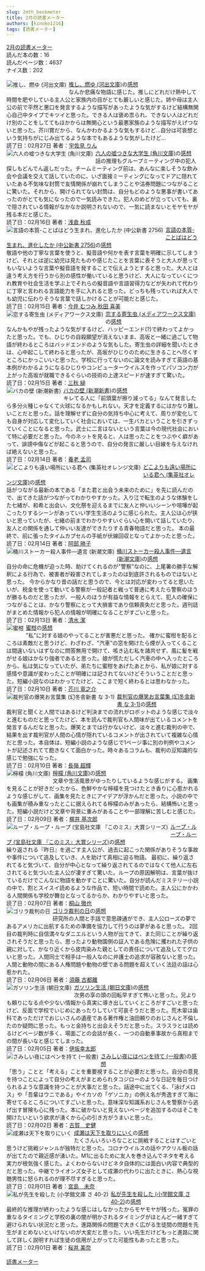 ```yaml
---
slug: 2mth_bookmeter
title: 2月の読書メーター
authors: [kinoko1216]
tags: [読書メーター]
---
```


<a href="https://bookmeter.com/users/1402914/summary/monthly/2024/2">2月の読書メーター</a><br />読んだ本の数：16<br />読んだページ数：4637<br />ナイス数：202<br /><br /><a href="https://bookmeter.com/books/21351303"><img alt="推し、燃ゆ (河出文庫)" align="left" style="margin: 0 5px 5px 0; border: 1px solid #dcdcdc;" src="https://m.media-amazon.com/images/I/51+AObpSW+L._SL75_.jpg" /></a><a href="https://bookmeter.com/books/21351303">推し、燃ゆ (河出文庫)</a>の<a href="https://bookmeter.com/reviews/119220660">感想</a><br />なんか悲痛な物語に感じた。推しにどれだけ熱中して時間を肥やしている主人公と家族内の目がとても厳しいと感じた。姉や母は主人公の前で平然と悪口を発言するような描写があったような気がするけど結構無関心自己中タイプでキツイと思った。できる人は褒め祟られ、できない人はどれだけ別のことをしててもほかからは無関心という最悪家族のような描写がえげつないと思った。芥川賞だから、なんかわかるような気もするけど…自分は可哀想という気持ちがにじみ出てるような本でもあるような気がしたけど…<br />読了日：02月27日 著者：<a href="https://bookmeter.com/search?keyword=%E5%AE%87%E4%BD%90%E8%A6%8B+%E3%82%8A%E3%82%93">宇佐見 りん</a><br clear="left" /><a href="https://bookmeter.com/books/21091110"><img alt="六人の嘘つきな大学生 (角川文庫)" align="left" style="margin: 0 5px 5px 0; border: 1px solid #dcdcdc;" src="https://m.media-amazon.com/images/I/515lXtoZBRL._SL75_.jpg" /></a><a href="https://bookmeter.com/books/21091110">六人の嘘つきな大学生 (角川文庫)</a>の<a href="https://bookmeter.com/reviews/118993416">感想</a><br />話の推理もグループミーティング中の犯人探しもどんでん返しだった。チームミーティング前は、あんなに楽しそうな飲み会や会議を交えて話していたのに、いざ面接ミーティングになってドアに隠れていたある不気味な封筒で友情関係が崩れてしまうことや沽券問題につながることに驚いた。それから、開けられてない封筒は、自分もどのような悪事が書いてあったのがとても気になったので一気読みできた。犯人のめどが立っていても、裏で隠されている情報がなかなか説明されないので、一気に読まないとモヤモヤが残る本だと感じた。<br />読了日：02月16日 著者：<a href="https://bookmeter.com/search?keyword=%E6%B5%85%E5%80%89+%E7%A7%8B%E6%88%90">浅倉 秋成</a><br clear="left" /><a href="https://bookmeter.com/books/21173542"><img alt="言語の本質-ことばはどう生まれ、進化したか (中公新書 2756)" align="left" style="margin: 0 5px 5px 0; border: 1px solid #dcdcdc;" src="https://m.media-amazon.com/images/I/41bcnFEhTIL._SL75_.jpg" /></a><a href="https://bookmeter.com/books/21173542">言語の本質-ことばはどう生まれ、進化したか (中公新書 2756)</a>の<a href="https://bookmeter.com/reviews/118975638">感想</a><br />敬語や他の丁寧な言葉を使うと、擬音語や何かを表す言葉を明確に示してしまうけど、それとは逆に幼児は見たものや感じたことを言葉に表そうと大人が思ってもいないような言葉や擬音語を発することで伝えようとすると思った。大人とは違う考え方を行うから別の感性が働いていると思うけど、大人になっていくにつれ教育や社会生活を学ぶ上でそれらの擬音語や言語習得力などが失われて代わりに丁寧と言われる言語能力を手に入れると思った。どっちも残っていれば大人でも幼児に伝わりそうな言葉で話しかけることが可能だと感じた。<br />読了日：02月15日 著者：<a href="https://bookmeter.com/search?keyword=%E4%BB%8A%E4%BA%95+%E3%82%80%E3%81%A4%E3%81%BF%2C%E7%A7%8B%E7%94%B0+%E5%96%9C%E7%BE%8E">今井 むつみ,秋田 喜美</a><br clear="left" /><a href="https://bookmeter.com/books/11129908"><img alt="恋する寄生虫 (メディアワークス文庫)" align="left" style="margin: 0 5px 5px 0; border: 1px solid #dcdcdc;" src="https://m.media-amazon.com/images/I/51v1wsrQyWL._SL75_.jpg" /></a><a href="https://bookmeter.com/books/11129908">恋する寄生虫 (メディアワークス文庫)</a>の<a href="https://bookmeter.com/reviews/118974041">感想</a><br />なんかもやが残ったような気がするけど、ハッピーエンド(?)で終わってよかったと思った。でも、ひじりの自殺願望が消えないまま、高坂と一緒に過ごして物語が終わるところはバッドエンドのような気もした。寄生虫の詳細を聞いたときは、心中起こして終わると思ったが、高坂がひじりのために生きることへ尽くすところにかっこいいと思った。学校に行ってないのに論文を読みすぎて英語の基本例がわかるようになるひじりやコンピューターウイルスを作ってパソコン力が上がった高坂が就職できるぐらいの技術の上達スピードが速すぎて驚いた。<br />読了日：02月15日 著者：<a href="https://bookmeter.com/search?keyword=%E4%B8%89%E7%A7%8B+%E7%B8%8B">三秋 縋</a><br clear="left" /><a href="https://bookmeter.com/books/564950"><img alt="バカの壁 (新潮新書)" align="left" style="margin: 0 5px 5px 0; border: 1px solid #dcdcdc;" src="https://m.media-amazon.com/images/I/41jkKzctj+L._SL75_.jpg" /></a><a href="https://bookmeter.com/books/564950">バカの壁 (新潮新書)</a>の<a href="https://bookmeter.com/reviews/118955440">感想</a><br />キレてる人に「前頭葉が擦り減ってる」なんて発言したら多分火種じゃなくて火球になるかもしれない。天才を定義するにはかなり難しいことだと思った。話を理解せずに自分の気持ち中心に考えて、周りが変化しても自身が対応して変化していく社会においては、一生バカということを引きずっていくことになると思った。武士に二言はないという言葉は今の現代社会において特に必要だと思った。今のネットを見ると、人は思ったことをつぶやく癖があって、誹謗中傷などが起こると思うので、自分の発言に厳しい目線を与えなければ絶えないと思った。<br />読了日：02月14日 著者：<a href="https://bookmeter.com/search?keyword=%E9%A4%8A%E8%80%81+%E5%AD%9F%E5%8F%B8">養老 孟司</a><br clear="left" /><a href="https://bookmeter.com/books/12338849"><img alt="どこよりも遠い場所にいる君へ (集英社オレンジ文庫)" align="left" style="margin: 0 5px 5px 0; border: 1px solid #dcdcdc;" src="https://m.media-amazon.com/images/I/51UqgE6SCBL._SL75_.jpg" /></a><a href="https://bookmeter.com/books/12338849">どこよりも遠い場所にいる君へ (集英社オレンジ文庫)</a>の<a href="https://bookmeter.com/reviews/118954293">感想</a><br />話がつながる最新の本である「また君と出会う未来のために」を先に読んだので、出てきた話がつながってわかりやすかった。入り江で転生のような体験をした七緒が、和希と出会い、文化祭を迎えるまでに友人と仲いいシーンや喧嘩が起こったりするシーンがあっていい学生生活のように感じられた。主人公は心が狭いと思っていたが、七緒の前までわかりやすいぐらい心を開いて話していたり、友人との関係を通して仲いい友達ができたりする青春物語だと思った。
本の最終で、前に張ったタイムカプセルの手紙が伏線回収となってよかったと思った。<br />読了日：02月14日 著者：<a href="https://bookmeter.com/search?keyword=%E9%98%BF%E9%83%A8+%E6%9A%81%E5%AD%90">阿部 暁子</a><br clear="left" /><a href="https://bookmeter.com/books/580472"><img alt="桶川ストーカー殺人事件―遺言 (新潮文庫)" align="left" style="margin: 0 5px 5px 0; border: 1px solid #dcdcdc;" src="https://m.media-amazon.com/images/I/515JE8Ri4WL._SL75_.jpg" /></a><a href="https://bookmeter.com/books/580472">桶川ストーカー殺人事件―遺言 (新潮文庫)</a>の<a href="https://bookmeter.com/reviews/118941194">感想</a><br />自分の命に危機が迫った時、助けてくれるのが&quot;警察&quot;なのに、上尾署の勝手な解釈による行為で、被害者が殺害されてしまったのは到底許されるものではないと思った。
今からかなり昔の話だと思うので、今とは対応が変わってると思いたいが、税金を使って動いてる警察が一般記者と戦って普通に考えたら警察のほうが勝るものだと思ったが、一般人のほうが有益な情報をとらえて、犯人の確保につながることは、かなり警察にとって大損害であり信頼喪失だと思った。週刊誌がまとめた情報から犯人の情報が明確になることがすごいと思った。<br />読了日：02月13日 著者：<a href="https://bookmeter.com/search?keyword=%E6%B8%85%E6%B0%B4+%E6%BD%94">清水 潔</a><br clear="left" /><a href="https://bookmeter.com/books/11194537"><img alt="蜜柑" align="left" style="margin: 0 5px 5px 0; border: 1px solid #dcdcdc;" src="https://img.bookmeter.com/book_image/SL75/154/1474725294596108.jpg" /></a><a href="https://bookmeter.com/books/11194537">蜜柑</a>の<a href="https://bookmeter.com/reviews/118858958">感想</a><br />&quot;私&quot;に対する娘のやってることが害悪だと思った。
確かに蜜柑を配るところは素敵だと思うけど、わざわざ、&quot;汽車&quot;の窓を開けたら煙が入ってくることは間違いないはずなのに問答無用で開けて、咳き込む私を諸共せず、風に髪を戦がせる娘はかなり強者であると思った。娘が慌ただしく汽車の中へ入ったところから、私は気になっていたが、弟たちに蜜柑をあげたあとから、私が娘に対する感情や意識が変わったことが明確には記されてないけどそういうことだと思った。短編小説なのはわかってたけど、ここまで短く終わるとは思わなかった。<br />読了日：02月10日 著者：<a href="https://bookmeter.com/search?keyword=%E8%8A%A5%E5%B7%9D+%E7%AB%9C%E4%B9%8B%E4%BB%8B">芥川 竜之介</a><br clear="left" /><a href="https://bookmeter.com/books/553473"><img alt="裁判官の爆笑お言葉集 (幻冬舎新書 な 3-1)" align="left" style="margin: 0 5px 5px 0; border: 1px solid #dcdcdc;" src="https://m.media-amazon.com/images/I/511wbCGf92L._SL75_.jpg" /></a><a href="https://bookmeter.com/books/553473">裁判官の爆笑お言葉集 (幻冬舎新書 な 3-1)</a>の<a href="https://bookmeter.com/reviews/118858771">感想</a><br />裁判官と聞くと人間ではあるけど判決までの流れがロボットのような感じで淡々と進むものだと思ってたけど、本を読んで裁判官も人間味が出ているコメントを発言するんだなと思った。爆笑とまでは行かないけど、淡々と進む裁判の中で、結果を出す裁判官が人間の心情が隠れているコメントが出されていて複雑な心情だと思った。本自体は、短編小説のような感じで1ページ事に別の判例やコメントが記述されてて飽きなくて面白かった。時々あるコラムも、裁判の豆知識的な感じで勉強になった。<br />読了日：02月10日 著者：<a href="https://bookmeter.com/search?keyword=%E9%95%B7%E5%B6%BA+%E8%B6%85%E8%BC%9D">長嶺 超輝</a><br clear="left" /><a href="https://bookmeter.com/books/6813834"><img alt="檸檬 (角川文庫)" align="left" style="margin: 0 5px 5px 0; border: 1px solid #dcdcdc;" src="https://m.media-amazon.com/images/I/41rag7uC0BL._SL75_.jpg" /></a><a href="https://bookmeter.com/books/6813834">檸檬 (角川文庫)</a>の<a href="https://bookmeter.com/reviews/118845783">感想</a><br />文章や生活風景がゆったりしているような感じがする。
画集を見ることが好きだったから、色鮮やかな檸檬を見つけたとき香りに心惹かれるような感じがして、画集を見たときにアイデアが浮かんだと思った。小説の中でも画集が積み重なったとこに据えられてる檸檬のみがあったら、結構怖いと思った。短編小説だけど文章や背景に重みがあることや一部理解に苦しむと感じた。<br />読了日：02月09日 著者：<a href="https://bookmeter.com/search?keyword=%E6%A2%B6%E4%BA%95+%E5%9F%BA%E6%AC%A1%E9%83%8E">梶井 基次郎</a><br clear="left" /><a href="https://bookmeter.com/books/15532156"><img alt="ループ・ループ・ループ (宝島社文庫 『このミス』大賞シリーズ)" align="left" style="margin: 0 5px 5px 0; border: 1px solid #dcdcdc;" src="https://m.media-amazon.com/images/I/51+ZH2TX0lL._SL75_.jpg" /></a><a href="https://bookmeter.com/books/15532156">ループ・ループ・ループ (宝島社文庫 『このミス』大賞シリーズ)</a>の<a href="https://bookmeter.com/reviews/118813494">感想</a><br />繰り返される『昨日』を過ごす主人公が、過去に起こった関係がありそうな事故や事件について追及していき、人を助けて真相に迫る物語。
最初に、繰り返されてると気づいて、自分が中心となって繰り返されてるのではなくて他人に左右されてると気づいた主人公が凄すぎて驚いた。ループの原因解明は、言葉が抜けているだけでこんなに物語を動かすことに驚いた。自分が読んだミステリー小説の中で、割とスイスイ読めるような作品で、短い時間で読めた。主人公にかかわる人間関係も学校が舞台となってるからか、わかりやすいと思った。<br />読了日：02月07日 著者：<a href="https://bookmeter.com/search?keyword=%E6%A1%90%E5%B1%B1+%E5%BE%B9%E4%B9%9F">桐山 徹也</a><br clear="left" /><a href="https://bookmeter.com/books/20676502"><img alt="ゴリラ裁判の日" align="left" style="margin: 0 5px 5px 0; border: 1px solid #dcdcdc;" src="https://m.media-amazon.com/images/I/51CuzTqQGnL._SL75_.jpg" /></a><a href="https://bookmeter.com/books/20676502">ゴリラ裁判の日</a>の<a href="https://bookmeter.com/reviews/118796125">感想</a><br />研究所の人間と手話で意思疎通ができ、主人公ローズの夢であるアメリカに出航するための準備を協力して行うのは夢があると思った。
2回目の裁判時に自信満々なダニエルという人物が出てきて、また同じことが繰り返されそうだと思ったら、思ったより動物園側の証人である危険に攫われた子供の親に対して、かなり近くから皮肉染みた親としての責任について追及しててグロいと思った。人間同士で相手は一般人なのに弁護士の追求が容赦ないと思った。人間と動物の間にある人権問題や動物の壁である問題を超えていく法廷の話は心惹かれた。<br />読了日：02月06日 著者：<a href="https://bookmeter.com/search?keyword=%E9%A0%88%E8%97%A4+%E5%8F%A4%E9%83%BD%E9%9B%A2">須藤 古都離</a><br clear="left" /><a href="https://bookmeter.com/books/10625966"><img alt="ガソリン生活 (朝日文庫)" align="left" style="margin: 0 5px 5px 0; border: 1px solid #dcdcdc;" src="https://m.media-amazon.com/images/I/41wDyiEa1TL._SL75_.jpg" /></a><a href="https://bookmeter.com/books/10625966">ガソリン生活 (朝日文庫)</a>の<a href="https://bookmeter.com/reviews/118774531">感想</a><br />次男の享の頭の回転早すぎて怖いと思った。兄よりも頼りになる点や少ない情報から真実に導き出していくところがすごいと思ったけど、反面で学校でいじめにあったりしていて可哀そうだと思った。荒木翠は歯科であっただけでおじいさんの遺産である著作権と油田頼りのおじさんと不倫したのか疑問に思った。もっと金持ちと出会えそうだと思った。スラスラとは読めるけどページ数が多く、場面ごとの会話が長く、一つの自動車事故から真相までの間が長いなと感じてしまった。<br />読了日：02月05日 著者：<a href="https://bookmeter.com/search?keyword=%E4%BC%8A%E5%9D%82%E5%B9%B8%E5%A4%AA%E9%83%8E">伊坂幸太郎</a><br clear="left" /><a href="https://bookmeter.com/books/21391961"><img alt="さみしい夜にはペンを持て (一般書)" align="left" style="margin: 0 5px 5px 0; border: 1px solid #dcdcdc;" src="https://m.media-amazon.com/images/I/61s3WBhUWeL._SL75_.jpg" /></a><a href="https://bookmeter.com/books/21391961">さみしい夜にはペンを持て (一般書)</a>の<a href="https://bookmeter.com/reviews/118705018">感想</a><br />「思う」ことと「考える」ことを重要視することが必要だと思った。自分の意見を持つことによって自分の考えがまとめられタコジローのような日記を毎日つけられるような意識を持つことが大事だと思った。話途中に出てくる、「泳げメロス」や「吾輩はウニである」やイカソの「ゲソニカ」の例え名が秀逸すぎて海に寄せてるところについてすごいと思った。意味深な知識系おじさんを警察から逃げ出す冒険も心に残った。本に破かないと見えないページを追加するのはそこを開けたいという欲求が湧くから心の引き方がうまいと思った。<br />読了日：02月02日 著者：<a href="https://bookmeter.com/search?keyword=%E5%8F%A4%E8%B3%80%E3%80%80%E5%8F%B2%E5%81%A5">古賀　史健</a><br clear="left" /><a href="https://bookmeter.com/books/20716260"><img alt="成瀬は天下を取りにいく" align="left" style="margin: 0 5px 5px 0; border: 1px solid #dcdcdc;" src="https://m.media-amazon.com/images/I/51lAiiJVvQL._SL75_.jpg" /></a><a href="https://bookmeter.com/books/20716260">成瀬は天下を取りにいく</a>の<a href="https://bookmeter.com/reviews/118692932">感想</a><br />たくさんいろいろなことに挑戦することはすごいと思うけど挑戦ジャンルが独特だと思った。コロナウイルスの話やアクリル板の話が出てたので親近感が湧いた。M1に出るために友人を巻き込んでネタを考える実力が根気強く感じた。よくわからないけどネタ自体的には面白い内容で典型的だと思った。中継でライオンズ女子として成瀬の代わりに出たときに、熱心な視聴男性に怒られるのが理不尽すぎると思った。<br />読了日：02月01日 著者：<a href="https://bookmeter.com/search?keyword=%E5%AE%AE%E5%B3%B6%E3%80%80%E6%9C%AA%E5%A5%88">宮島　未奈</a><br clear="left" /><a href="https://bookmeter.com/books/21090705"><img alt="私が先生を殺した (小学館文庫 さ 40-2)" align="left" style="margin: 0 5px 5px 0; border: 1px solid #dcdcdc;" src="https://m.media-amazon.com/images/I/41PNNFYpZuL._SL75_.jpg" /></a><a href="https://bookmeter.com/books/21090705">私が先生を殺した (小学館文庫 さ 40-2)</a>の<a href="https://bookmeter.com/reviews/118688714">感想</a><br />最終的な推理が終わったような感じはしなかったからモヤモヤが残った。冤罪の重なるタイミングと学校の裏の闇が明かされるタイミングがほとんど一緒すぎて避けられない状況だと思った。進路関係の問題で大きく広がる生徒間の問題を先生がまとめないといけないのが大変だと思った。いい先生だけどもっと進路に関して詳しく説明すれば生徒の信用が上がってた可能性もあったと思った。<br />読了日：02月01日 著者：<a href="https://bookmeter.com/search?keyword=%E6%A1%9C%E4%BA%95+%E7%BE%8E%E5%A5%88">桜井 美奈</a><br clear="left" /><br /><a href="https://bookmeter.com/">読書メーター</a><br />
